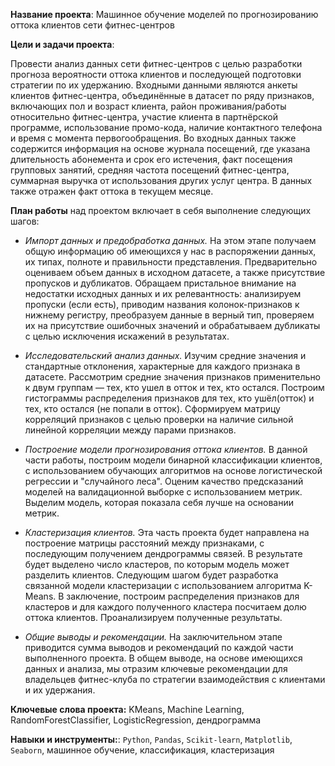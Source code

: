 **Название проекта**: Машинное обучение моделей по прогнозированию оттока клиентов сети фитнес-центров

**Цели и задачи проекта**: 

Провести анализ данных сети фитнес-центров с целью разработки прогноза вероятности оттока клиентов и последующей подготовки стратегии по их удержанию. Входными данными
являются анкеты клиентов фитнес-центра, объединённые в датасет по ряду признаков, включающих пол и возраст клиента, район проживания/работы относительно фитнес-центра, участие клиента в партнёрской программе, использование промо-кода, наличие контактного телефона и время с момента первогообращения. Во входных данных также содержится информация на основе журнала посещений, где указана длительность абонемента и срок его истечения, факт посещения групповых занятий, средняя частота посещений фитнес-центра, суммарная выручка от использования других услуг центра. В данных также отражен факт оттока в текущем месяце.

**План работы** над проектом включает в себя выполнение следующих шагов:

- *Импорт данных и предобработка данных.* На этом этапе получаем общую информацию об имеющихся у нас в распоряжении данных, их типах, полноте и правильности представления. Предварительно оцениваем объем данных в исходном датасете, а также присутствие пропусков и дубликатов. Обращаем пристальное внимание на недостатки исходных данных и их релевантность: анализируем пропуски (если есть), приводим названия колонок-признаков к нижнему регистру, преобразуем данные в верный тип, проверяем их на присутствие ошибочных значений и обрабатываем дубликаты с целью исключения искажений в результатах.

- *Исследовательский анализ данных.* Изучим средние значения и стандартные отклонения, характерные для каждого признака в датасете. Рассмотрим средние значения признаков применительно к двум группам — тех, кто ушел в отток и тех, кто остался. Построим гистограммы распределения признаков для тех, кто ушёл(отток) и тех, кто остался (не попали в отток). Сформируем матрицу корреляций признаков с целью проверки на наличие сильной линейной корреляции между парами признаков.

- *Построение модели прогнозирования оттока клиентов.* В данной части работы, построим модели бинарной классификации клиентов, с использованием обучающих алгоритмов на основе логистической регрессии и "случайного леса". Оценим качество предсказаний моделей на валидационной выборке с использованием метрик. Выделим модель, которая показала себя лучше на основании метрик.

- *Кластеризация клиентов.* Эта часть проекта будет направлена на построение матрицы расстояний между признаками, с последующим получением дендрограммы связей. В результате будет выделено число кластеров, по которым модель может разделить клиентов. Следующим шагом будет разработка связанной модели кластеризации с использованием алгоритма K-Means. В заключение, построим распределения признаков для кластеров и для каждого полученного кластера посчитаем долю оттока клиентов. Проанализируем полученные результаты.

- *Общие выводы и рекомендации.* На заключительном этапе приводится сумма выводов и рекомендаций по каждой части выполненного проекта. В общем выводе, на основе имеющихся данных и анализа, мы отразим ключевые рекомендации для владельцев фитнес-клуба по стратегии взаимодействия с клиентами и их удержания.

**Ключевые слова проекта:** KMeans, Machine Learning, RandomForestClassifier, LogisticRegression, дендрограмма

**Навыки и инструменты:**: ```Python```, ```Pandas```, ```Scikit-learn```, ```Matplotlib```, ```Seaborn```, машинное обучение, классификация, кластеризация
